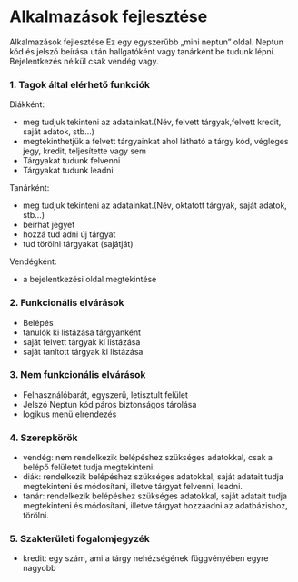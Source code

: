 # Alkalmazások fejlesztése

Alkalmazások fejlesztése
Ez egy egyszerűbb „mini neptun” oldal.
Neptun kód és jelszó beírása után hallgatóként vagy tanárként be tudunk lépni. Bejelentkezés nélkül csak vendég vagy.



<h3>1. Tagok által elérhető funkciók</h3>

<p>Diákként:</p>
<ul>
   <li>meg tudjuk tekinteni az adatainkat.(Név, felvett tárgyak,felvett kredit, saját adatok, stb…)</li>
   <li>megtekinthetjük a felvett tárgyainkat ahol látható a tárgy kód, végleges jegy, kredit, teljesítette vagy sem</li>
   <li>Tárgyakat tudunk felvenni</li>
  <li>Tárgyakat tudunk leadni</li>
</ul>

      
<p>Tanárként:</p>    
<ul>
   <li> meg tudjuk tekinteni az adatainkat.(Név, oktatott tárgyak, saját adatok, stb…)</li>
   <li>beírhat jegyet</li>
   <li> hozzá tud adni új tárgyat</li>
  <li>tud törölni tárgyakat (sajátját)</li>
</ul>
      
<p>Vendégként:</p>         
<ul>
   <li>a bejelentkezési oldal megtekintése</li>
</ul>

<h3>2.  Funkcionális elvárások</h3>

<ul>
   <li>Belépés</li>
   <li>tanulók ki listázása tárgyanként</li>
   <li>saját felvett tárgyak ki listázása</li>
  <li>saját tanított tárgyak ki listázása</li>
</ul>
              
<h3>3. Nem funkcionális elvárások</h3>       
<ul>
   <li>Felhasználóbarát, egyszerű, letisztult felület</li>
   <li>Jelszó Neptun kód páros biztonságos tárolása</li>
   <li>logikus menü elrendezés</li>
</ul>

<h3>4. Szerepkörök</h3>
<ul>
   <li>vendég: nem rendelkezik belépéshez szükséges adatokkal, csak a belépő felületet tudja megtekinteni.</li>
   <li>diák: rendelkezik belépéshez szükséges adatokkal, saját adatait tudja megtekinteni és módosítani, illetve tárgyat felvenni, leadni.</li>
   <li>tanár: rendelkezik belépéshez szükséges adatokkal, saját adatait tudja megtekinteni és módosítani, illetve tárgyat hozzáadni az adatbázishoz, törölni.</li>
</ul>


<h3>5. Szakterületi fogalomjegyzék</h3>
<ul>
   <li>kredit: egy szám, ami a tárgy nehézségének függvényében egyre nagyobb</li>
</ul>











